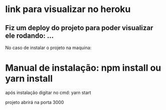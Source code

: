 #  link para visualizar no heroku

Fiz um deploy do projeto para poder visualizar ele rodando: ...
------------------------------------------------------------------------------------------------------------------
No caso de instalar o projeto na maquina:

# Manual de instalação: npm install ou yarn install
após instalação digitar no cmd: yarn start

projeto abrirá na porta 3000


